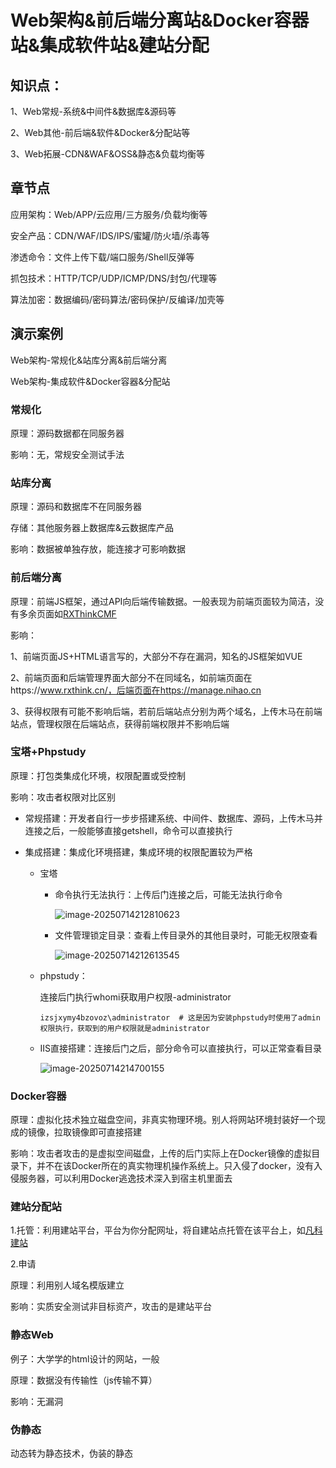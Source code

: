 # Web架构&前后端分离站&Docker容器站&集成软件站&建站分配



## 知识点：

1、Web常规-系统&中间件&数据库&源码等

2、Web其他-前后端&软件&Docker&分配站等

3、Web拓展-CDN&WAF&OSS&静态&负载均衡等

 

## 章节点

应用架构：Web/APP/云应用/三方服务/负载均衡等

安全产品：CDN/WAF/IDS/IPS/蜜罐/防火墙/杀毒等

渗透命令：文件上传下载/端口服务/Shell反弹等

抓包技术：HTTP/TCP/UDP/ICMP/DNS/封包/代理等

算法加密：数据编码/密码算法/密码保护/反编译/加壳等





## 演示案例

Web架构-常规化&站库分离&前后端分离

Web架构-集成软件&Docker容器&分配站





### 常规化

原理：源码数据都在同服务器

影响：无，常规安全测试手法

 

### 站库分离

原理：源码和数据库不在同服务器

存储：其他服务器上数据库&云数据库产品

影响：数据被单独存放，能连接才可影响数据

 

### 前后端分离

原理：前端JS框架，通过API向后端传输数据。一般表现为前端页面较为简洁，没有多余页面如[RXThinkCMF](https://www.rxthink.cn/)

影响：

1、前端页面JS+HTML语言写的，大部分不存在漏洞，知名的JS框架如VUE

2、前端页面和后端管理界面大部分不在同域名，如前端页面在https://www.rxthink.cn/，后端页面在https://manage.nihao.cn

3、获得权限有可能不影响后端，若前后端站点分别为两个域名，上传木马在前端站点，管理权限在后端站点，获得前端权限并不影响后端

 

### 宝塔+Phpstudy

原理：打包类集成化环境，权限配置或受控制

影响：攻击者权限对比区别

- 常规搭建：开发者自行一步步搭建系统、中间件、数据库、源码，上传木马并连接之后，一般能够直接getshell，命令可以直接执行

- 集成搭建：集成化环境搭建，集成环境的权限配置较为严格

  - 宝塔
    - 命令执行无法执行：上传后门连接之后，可能无法执行命令
    
      ![image-20250714212810623](https://img.yatjay.top/md/20250714212810664.png)
    
    - 文件管理锁定目录：查看上传目录外的其他目录时，可能无权限查看
    
      ![image-20250714212613545](https://img.yatjay.top/md/20250714212613585.png)

  - phpstudy：

    连接后门执行whomi获取用户权限-administrator

    ```
    izsjxymy4bzovoz\administrator  # 这是因为安装phpstudy时使用了admin权限执行，获取到的用户权限就是administrator
    ```

  - IIS直接搭建：连接后门之后，部分命令可以直接执行，可以正常查看目录

    ![image-20250714214700155](https://img.yatjay.top/md/20250714214700194.png)

### Docker容器

原理：虚拟化技术独立磁盘空间，非真实物理环境。别人将网站环境封装好一个现成的镜像，拉取镜像即可直接搭建

影响：攻击者攻击的是虚拟空间磁盘，上传的后门实际上在Docker镜像的虚拟目录下，并不在该Docker所在的真实物理机操作系统上。只入侵了docker，没有入侵服务器，可以利用Docker逃逸技术深入到宿主机里面去

> 

### 建站分配站

1.托管：利用建站平台，平台为你分配网址，将自建站点托管在该平台上，如[凡科建站](https://jz.fkw.com/)

2.申请

原理：利用别人域名模版建立

影响：实质安全测试非目标资产，攻击的是建站平台

### 静态Web

例子：大学学的html设计的网站，一般

原理：数据没有传输性（js传输不算）

影响：无漏洞

 

### 伪静态

动态转为静态技术，伪装的静态